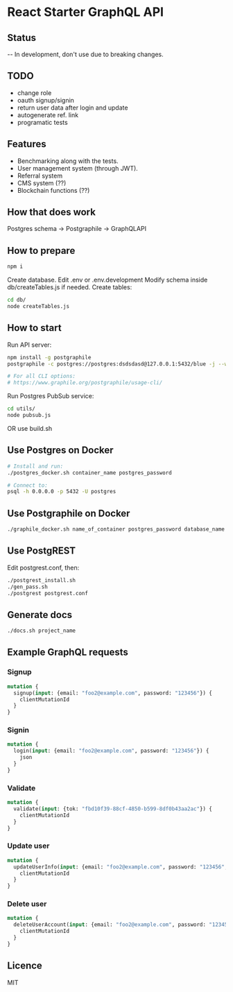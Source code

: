 # React Starter GraphQL API

## Status

-- In development, don't use due to breaking changes.

## TODO

* change role
* oauth signup/signin
* return user data after login and update
* autogenerate ref. link
* programatic tests

## Features

* Benchmarking along with the tests.
* User management system (through JWT).
* Referral system
* CMS system (??)
* Blockchain functions (??)

## How that does work

Postgres schema -> Postgraphile -> GraphQLAPI

## How to prepare

```bash
npm i
```

Create database.
Edit .env or .env.development
Modify schema inside db/createTables.js if needed.
Create tables:

```bash
cd db/
node createTables.js
```

## How to start

Run API server:
```bash
npm install -g postgraphile
postgraphile -c postgres://postgres:dsdsdasd@127.0.0.1:5432/blue -j --watch

# For all CLI options:
# https://www.graphile.org/postgraphile/usage-cli/
```

Run Postgres PubSub service:

```bash
cd utils/
node pubsub.js
```

OR use build.sh

## Use Postgres on Docker

```bash
# Install and run:
./postgres_docker.sh container_name postgres_password

# Connect to:
psql -h 0.0.0.0 -p 5432 -U postgres
```

## Use Postgraphile  on Docker

```bash
./graphile_docker.sh name_of_container postgres_password database_name port
```

## Use PostgREST

Edit postgrest.conf, then:

```bash
./postgrest_install.sh
./gen_pass.sh
./postgrest postgrest.conf
```

## Generate docs

```bash
./docs.sh project_name
```

## Example GraphQL requests

### Signup

```graphql
mutation {
  signup(input: {email: "foo2@example.com", password: "123456"}) {
    clientMutationId
  }
}
```

### Signin

```graphql
mutation {
  login(input: {email: "foo2@example.com", password: "123456"}) {
    json
  }
}
```

### Validate

```graphql
mutation {
  validate(input: {tok: "fbd10f39-88cf-4850-b599-8df0b43aa2ac"}) {
    clientMutationId
  }
}
```

### Update user

```graphql
mutation {
  updateUserInfo(input: {email: "foo2@example.com", password: "123456", firstName: "First", lastName: "Last", about: "About me"}) {
    clientMutationId
  }
}
```

### Delete user

```graphql
mutation {
  deleteUserAccount(input: {email: "foo2@example.com", password: "123456"}) {
    clientMutationId
  }
}
```

## Licence

MIT
